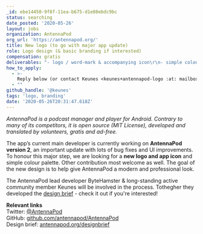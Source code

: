 ```yaml
---
_id: ebe14450-9f8f-11ea-b675-d1e80ebdc9bc
status: searching
date_posted: '2020-05-26'
layout: jobs
organization: AntennaPod
org_url: 'https://antennapod.org/'
title: New logo (to go with major app update)
role: Logo design (& basic branding if interested)
compensation: gratis
deliverables: "- logo / word-mark & accompanying icon\r\n- simple colour palette\r\n- optionally, if you're eager: new promotional visuals & design ideas for a new website"
how_to_apply:
  - >-
    Reply below (or contact Keunes <keunes+antennapod-logo :at: mailbox.org>)
  - ""
github_handle: '@keunes'
tags: 'logo, branding'
date: '2020-05-26T20:31:47.618Z'
---
```

_AntennaPod is a podcast manager and player for Android. Contrary to many of its competitors, it is open source (MIT License), developed and translated by volunteers, gratis and ad-free._

The app’s current main developer is currently working on **AntennaPod version 2**, an important update with lots of bug fixes and UI improvements. To honour this major step, we are looking for a **new logo and app icon** and simple colour palette. Other contribution most welcome as well. The goal of the new design is to help give AntennaPod a modern and professional look.

The AntennaPod lead developer ByteHamster & long-standing active community member Keunes will be involved in the process. Tothegher they developed the [design brief](https://antennapod.org/designbrief) - check it out if you're interested!

**Relevant links**<br>
Twitter: [@AntennaPod](https://twitter.com/antennapod)<br>
GitHub: [github.com/antennapod/AntennaPod](https://www.github.com/antennapod/AntennaPod)<br>
Design brief: [antennapod.org/designbrief](https://antennapod.org/designbrief)
